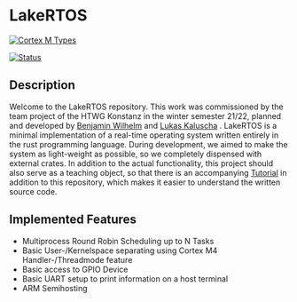 # LakeRTOS

[![Cortex M Types](https://img.shields.io/badge/target-thumbv7em--none--eabihf-green)](https://docs.rust-embedded.org/cortex-m-quickstart/cortex_m_quickstart/) 

[![Status](https://img.shields.io/badge/Version-0.1%20Alpha-green)]()


## Description
Welcome to the LakeRTOS repository. This work was commissioned by the team project of the HTWG Konstanz in the winter semester 21/22,
planned and developed by [Benjamin Wilhelm] and [Lukas Kaluscha] .
LakeRTOS is a minimal implementation of a real-time operating system written entirely in the rust programming language.
During development, we aimed to make the system as light-weight as possible, so we completely dispensed with external crates.
In addition to the actual functionality, this project should also serve as a teaching object, so that there is an accompanying [Tutorial] in addition to this repository, which makes it easier to understand the written source code.

## Implemented Features
* Multiprocess Round Robin Scheduling up to N Tasks
* Basic User-/Kernelspace separating using Cortex M4 Handler-/Threadmode feature
* Basic access to GPIO Device
* Basic UART setup to print information on a host terminal
* ARM Semihosting

[Benjamin Wilhelm]: https://github.com/wolfbiker1 (Benjamin Wilhelm)
[Lukas Kaluscha]: https://github.com/turboka11e (Lukas Kaluscha)
[Tutorial]: https://github.com/htwg-syslab-esys/stm-os-gitbook (GitBook)